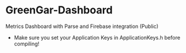 GreenGar-Dashboard
==================

Metrics Dashboard with Parse and Firebase integration (Public)

- Make sure you set your Application Keys in ApplicationKeys.h before compiling!
